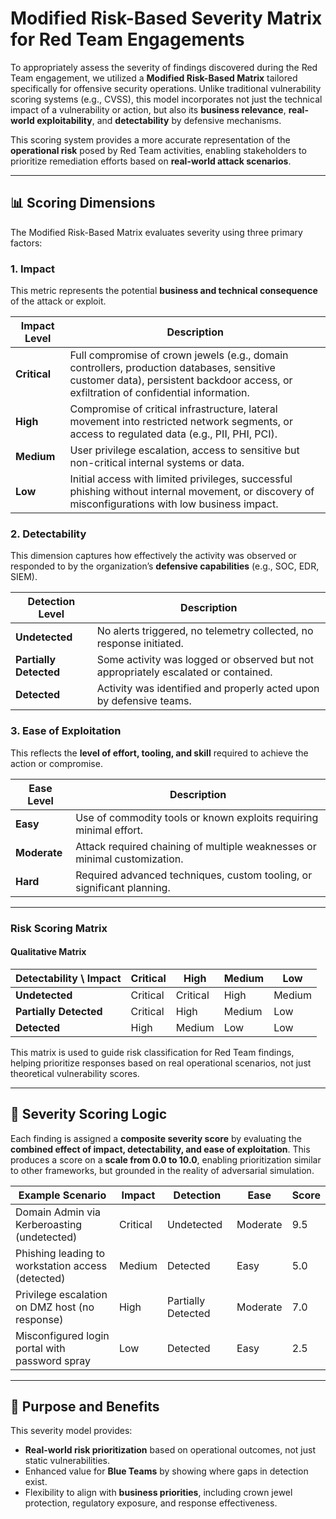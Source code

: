 
# Modified Risk-Based Severity Matrix for Red Team Engagements

To appropriately assess the severity of findings discovered during the Red Team engagement, we utilized a **Modified Risk-Based Matrix** tailored specifically for offensive security operations. Unlike traditional vulnerability scoring systems (e.g., CVSS), this model incorporates not just the technical impact of a vulnerability or action, but also its **business relevance**, **real-world exploitability**, and **detectability** by defensive mechanisms.

This scoring system provides a more accurate representation of the **operational risk** posed by Red Team activities, enabling stakeholders to prioritize remediation efforts based on **real-world attack scenarios**.

---

## 📊 Scoring Dimensions

The Modified Risk-Based Matrix evaluates severity using three primary factors:

### 1. Impact

This metric represents the potential **business and technical consequence** of the attack or exploit.

| Impact Level | Description |
|--------------|-------------|
| **Critical** | Full compromise of crown jewels (e.g., domain controllers, production databases, sensitive customer data), persistent backdoor access, or exfiltration of confidential information. |
| **High**     | Compromise of critical infrastructure, lateral movement into restricted network segments, or access to regulated data (e.g., PII, PHI, PCI). |
| **Medium**   | User privilege escalation, access to sensitive but non-critical internal systems or data. |
| **Low**      | Initial access with limited privileges, successful phishing without internal movement, or discovery of misconfigurations with low business impact. |

### 2. Detectability

This dimension captures how effectively the activity was observed or responded to by the organization’s **defensive capabilities** (e.g., SOC, EDR, SIEM).

| Detection Level | Description |
|------------------|-------------|
| **Undetected**   | No alerts triggered, no telemetry collected, no response initiated. |
| **Partially Detected** | Some activity was logged or observed but not appropriately escalated or contained. |
| **Detected**     | Activity was identified and properly acted upon by defensive teams. |

### 3. Ease of Exploitation

This reflects the **level of effort, tooling, and skill** required to achieve the action or compromise.

| Ease Level | Description |
|------------|-------------|
| **Easy**   | Use of commodity tools or known exploits requiring minimal effort. |
| **Moderate**| Attack required chaining of multiple weaknesses or minimal customization. |
| **Hard**   | Required advanced techniques, custom tooling, or significant planning. |

---

### Risk Scoring Matrix

#### Qualitative Matrix

| Detectability \\ Impact | Critical | High | Medium | Low |
| ---------------------- | -------- | ---- | ------ | --- |
| **Undetected**         | Critical | Critical | High | Medium |
| **Partially Detected** | Critical | High     | Medium | Low |
| **Detected**           | High     | Medium   | Low    | Low |

This matrix is used to guide risk classification for Red Team findings, helping prioritize responses based on real operational scenarios, not just theoretical vulnerability scores.

---
## 🎯 Severity Scoring Logic

Each finding is assigned a **composite severity score** by evaluating the **combined effect of impact, detectability, and ease of exploitation**. This produces a score on a **scale from 0.0 to 10.0**, enabling prioritization similar to other frameworks, but grounded in the reality of adversarial simulation.

| Example Scenario | Impact  | Detection          | Ease     | Score |
|------------------|---------|--------------------|----------|-------|
| Domain Admin via Kerberoasting (undetected) | Critical | Undetected | Moderate | 9.5   |
| Phishing leading to workstation access (detected) | Medium   | Detected   | Easy     | 5.0   |
| Privilege escalation on DMZ host (no response) | High     | Partially Detected | Moderate | 7.0   |
| Misconfigured login portal with password spray | Low      | Detected   | Easy     | 2.5   |

---

## 🧠 Purpose and Benefits

This severity model provides:

- **Real-world risk prioritization** based on operational outcomes, not just static vulnerabilities.
- Enhanced value for **Blue Teams** by showing where gaps in detection exist.
- Flexibility to align with **business priorities**, including crown jewel protection, regulatory exposure, and response effectiveness.


